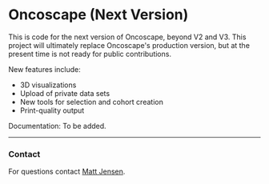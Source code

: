 # Oncoscape (Next Version)

This is code for the next version of Oncoscape, beyond V2 and V3. This project will ultimately replace Oncoscape's production version, but at the present time is not ready for public contributions.

New features include:

* 3D visualizations
* Upload of private data sets
* New tools for selection and cohort creation
* Print-quality output

Documentation: To be added.

----
### Contact
For questions contact [Matt Jensen](mailto://mnjensen@fredhutch.org).